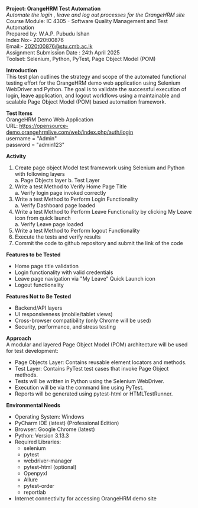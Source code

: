 **Project: OrangeHRM Test Automation** <br>
_Automate the login , leave and log out processes for the OrangeHRM site_
Course Module: IC 4305 - Software Quality Management and Test Automation <br>
Prepared by: W.A.P. Pubudu Ishan <br>
Index No:- 2020t00876 <br>
Email:- 2020t00876@stu.cmb.ac.lk <br>
Assignment Submission Date : 24th April 2025 <br>
Toolset: Selenium, Python, PyTest, Page Object Model (POM) <br>

**Introduction** <br>
This test plan outlines the strategy and scope of the automated functional testing effort for the OrangeHRM demo web application using Selenium WebDriver and Python. The goal is to validate the successful execution of login, leave application, and logout workflows using a maintainable and scalable Page Object Model (POM) based automation framework. <br>

**Test Items** <br>
OrangeHRM Demo Web Application <br>
URL: https://opensource-demo.orangehrmlive.com/web/index.php/auth/login <br>
username = "Admin" <br>
password = "admin123" <br>

**Activity** <br>
1. Create page object Model test framework using Selenium and Python with following layers <br>
      a. Page Objects layer            b. Test Layer <br>
2. Write a test Method to Verify Home Page Title <br>
      a. Verify login page invoked correctly <br>
3. Write a test Method to Perform Login Functionality <br>
      a. Verify Dashboard page loaded <br>
4. Write a test Method to Perform Leave Functionality by clicking My Leave icon from quick launch <br>
      a. Verify Leave page loaded <br>
5. Write a test Method to Perform logout Functionality <br>
6. Execute the tests and verify results <br>
7. Commit the code to github repository and submit the link of the code <br>

**Features to be Tested** <br>
  - Home page title validation <br>
  - Login functionality with valid credentials <br>
  - Leave page navigation via "My Leave" Quick Launch icon <br>
  - Logout functionality <br>

**Features Not to Be Tested** <br>
  - Backend/API layers <br>
  - UI responsiveness (mobile/tablet views) <br>
  - Cross-browser compatibility (only Chrome will be used) <br>
  - Security, performance, and stress testing <br>

**Approach** <br>
A modular and layered Page Object Model (POM) architecture will be used for test development: <br>
  - Page Objects Layer: Contains reusable element locators and methods. <br>
  - Test Layer: Contains PyTest test cases that invoke Page Object methods. <br>
  - Tests will be written in Python using the Selenium WebDriver. <br>
  - Execution will be via the command line using PyTest. <br>
  - Reports will be generated using pytest-html or HTMLTestRunner. <br>

**Environmental Needs** <br>
  - Operating System: Windows <br>
  - PyCharm IDE (latest) (Professional Edition) <br>
  - Browser: Google Chrome (latest) <br>
  - Python: Version 3.13.3 <br>
  - Required Libraries: <br>
      - selenium <br>
      - pytest <br>
      - webdriver-manager <br>
      - pytest-html (optional) <br>
      - Openpyxl <br>
      - Allure <br>
      - pytest-order <br>
      - reportlab <br>
  - Internet connectivity for accessing OrangeHRM demo site <br>

